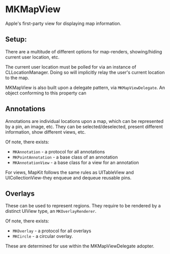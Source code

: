 #  MKMapView

Apple's first-party view for displaying map information.


## Setup:

There are a multitude of different options for map-renders, showing/hiding current user location, etc.

The current user location must be polled for via an instance of CLLocationManager. Doing so will implicitly relay the user's current location to the map.

MKMapView is also built upon a delegate pattern, via `MKMapViewDelegate`. An object conforming to this property can 


## Annotations

Annotations are individual locations upon a map, which can be represented by a pin, an image, etc. They can be selected/deselected, present different information, show different views, etc.

Of note, there exists:
* `MKAnnotation` - a protocol for all annotations
* `MKPointAnnotation` - a base class of an annotation
* `MKAnnotationView` -  a base class for a view for an annotation

For views, MapKit follows the same rules as UITableView and UICollectionView-they enqueue and dequeue reusable pins.

 
## Overlays

These can be used to represent regions. They require to be rendered by a distinct UIView type, an `MKOverlayRenderer`.

Of note, there exists:
* `MKOverlay` - a protocol for all overlays
* `MKCircle` - a circular overlay.

These are determined for use within the MKMapViewDelegate adopter.
